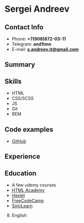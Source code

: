 # Sergei Andreev ##

## Contact Info
- Phone:  **+7(908)872-03-11**
- Telegram: **and1tmn**
- E-mail: **s.andreev.it@gmail.com**

## Summary

## Skills
- HTML
- CSS/SCSS
- JS
- Git
- BEM

## Code examples
- [GitHub](https://github.com/sergei-andreev)

## Experience

## Education
- A few udemy courses
- [HTML Academy](https://htmlacademy.ru/profile/sergey_a)
- [Hexlet](https://ru.hexlet.io/u/sergei-andreev)
- [FreeCodeCamp](https://www.freecodecamp.org/sergei-andreev) 
- [SoloLearn](https://www.sololearn.com/Profile/5372063)

8. English
